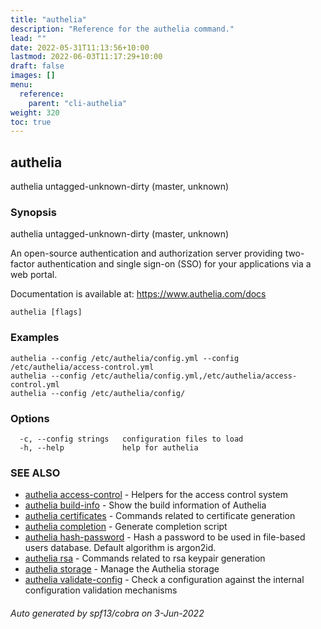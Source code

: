 ```yaml
---
title: "authelia"
description: "Reference for the authelia command."
lead: ""
date: 2022-05-31T11:13:56+10:00
lastmod: 2022-06-03T11:17:29+10:00
draft: false
images: []
menu:
  reference:
    parent: "cli-authelia"
weight: 320
toc: true
---
```


## authelia

authelia untagged-unknown-dirty (master, unknown)

### Synopsis

authelia untagged-unknown-dirty (master, unknown)

An open-source authentication and authorization server providing
two-factor authentication and single sign-on (SSO) for your
applications via a web portal.

Documentation is available at: https://www.authelia.com/docs


```
authelia [flags]
```

### Examples

```
authelia --config /etc/authelia/config.yml --config /etc/authelia/access-control.yml
authelia --config /etc/authelia/config.yml,/etc/authelia/access-control.yml
authelia --config /etc/authelia/config/
```

### Options

```
  -c, --config strings   configuration files to load
  -h, --help             help for authelia
```

### SEE ALSO

* [authelia access-control](authelia_access-control.md)	 - Helpers for the access control system
* [authelia build-info](authelia_build-info.md)	 - Show the build information of Authelia
* [authelia certificates](authelia_certificates.md)	 - Commands related to certificate generation
* [authelia completion](authelia_completion.md)	 - Generate completion script
* [authelia hash-password](authelia_hash-password.md)	 - Hash a password to be used in file-based users database. Default algorithm is argon2id.
* [authelia rsa](authelia_rsa.md)	 - Commands related to rsa keypair generation
* [authelia storage](authelia_storage.md)	 - Manage the Authelia storage
* [authelia validate-config](authelia_validate-config.md)	 - Check a configuration against the internal configuration validation mechanisms

###### Auto generated by spf13/cobra on 3-Jun-2022
